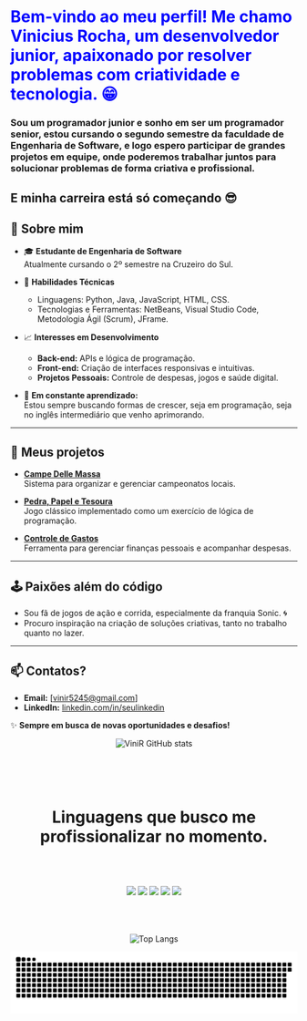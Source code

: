 <div>
<h1 style="color:blue;"> Bem-vindo ao meu perfil! Me chamo Vinicius Rocha, um desenvolvedor junior, apaixonado por resolver problemas com criatividade e tecnologia. 😁 </h1>
<h3>Sou um programador junior e sonho em ser um programador senior, estou cursando o segundo semestre da faculdade de Engenharia de Software, e logo espero participar de grandes projetos em equipe, onde poderemos trabalhar juntos para solucionar problemas de forma criativa e profissional.</h3>

<h2>E minha carreira está só começando 😎</h2>

## 🚀 Sobre mim  

- 🎓 **Estudante de Engenharia de Software**  
  Atualmente cursando o 2º semestre na Cruzeiro do Sul.  

- 🔧 **Habilidades Técnicas**  
  - Linguagens: Python, Java, JavaScript, HTML, CSS.  
  - Tecnologias e Ferramentas: NetBeans, Visual Studio Code, Metodologia Ágil (Scrum), JFrame.  

- 📈 **Interesses em Desenvolvimento**  
  - **Back-end:** APIs e lógica de programação.  
  - **Front-end:** Criação de interfaces responsivas e intuitivas.  
  - **Projetos Pessoais:** Controle de despesas, jogos e saúde digital.  

- 🌱 **Em constante aprendizado:**  
  Estou sempre buscando formas de crescer, seja em programação, seja no inglês intermediário que venho aprimorando.  

---

## 🎯 Meus projetos  
- **[Campe Delle Massa]([https://github.com/ViniR159/campe-delle-massa](https://github.com/ViniR159/Campe-Delle-Massa))**  
  Sistema para organizar e gerenciar campeonatos locais.  

- **[Pedra, Papel e Tesoura]([https://github.com/ViniR159/pedra-papel-tesoura](https://github.com/ViniR159/Pedra-papel-e-tesoura-Console))**  
  Jogo clássico implementado como um exercício de lógica de programação.  

- **[Controle de Gastos]([https://github.com/ViniR159/control-expenses-api](https://github.com/ViniR159/Controle-de-gastos))**  
  Ferramenta para gerenciar finanças pessoais e acompanhar despesas. 

---

## 🕹️ Paixões além do código  
- Sou fã de jogos de ação e corrida, especialmente da franquia Sonic. 🌀  
- Procuro inspiração na criação de soluções criativas, tanto no trabalho quanto no lazer.  

---

## 📫 Contatos?  

- **Email:** [vinir5245@gmail.com]  
- **LinkedIn:** [linkedin.com/in/seulinkedin](#)  

✨ **Sempre em busca de novas oportunidades e desafios!** 
</div>
<div align="center">



![ViniR GitHub stats](https://github-readme-stats.vercel.app/api?username=ViniR159&show_icons=true&theme=tokyonight)

<br>
<br>
<br>

# Linguagens que busco me profissionalizar no momento.
<br>
<br>
<br>
<div>
  <img style="height: 5em;" src="https://cdn.jsdelivr.net/gh/devicons/devicon@latest/icons/html5/html5-original.svg" />
  <img style="height: 5em;" src="https://cdn.jsdelivr.net/gh/devicons/devicon@latest/icons/javascript/javascript-original.svg"/>
  <img style="height: 5em;" src="https://cdn.jsdelivr.net/gh/devicons/devicon@latest/icons/css3/css3-original.svg" />
  <img style="height: 5em;" src="https://cdn.jsdelivr.net/gh/devicons/devicon@latest/icons/python/python-original.svg" />
  <img style="height: 5em;" src="https://cdn.jsdelivr.net/gh/devicons/devicon@latest/icons/java/java-original.svg" />
</div>
<br>
<br>
<br>

![Top Langs](https://github-readme-stats.vercel.app/api/top-langs/?username=anuraghazra&layout=compact&theme=tokyonight)

<picture>
  <source media="(prefers-color-scheme: dark)" srcset="https://raw.githubusercontent.com/ViniR159/ViniR159/output/github-contribution-grid-snake-dark.svg">
  <source media="(prefers-color-scheme: light)" srcset="https://raw.githubusercontent.com/ViniR159/ViniR159/output/github-contribution-grid-snake.svg">
  <img alt="github contribution grid snake animation" src="https://raw.githubusercontent.com/ViniR159/ViniR159/output/github-contribution-grid-snake.svg">
</picture>

</div>
